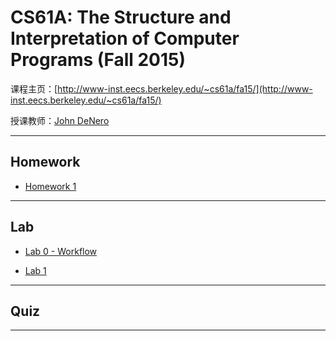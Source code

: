 # CS61A: The Structure and Interpretation of Computer Programs (Fall 2015)

课程主页：[http://www-inst.eecs.berkeley.edu/~cs61a/fa15/](http://www-inst.eecs.berkeley.edu/~cs61a/fa15/)

授课教师：[John DeNero](http://www.denero.org/)


---
## Homework

- [Homework 1](https://github.com/YuYinCUG/CS61A_Homework/tree/master/homework/hw01)

---
## Lab

- [Lab 0 - Workflow](https://github.com/YuYinCUG/CS61A_Homework/tree/master/lab/lab_0_workflow/lab00)

- [Lab 1]()

---

## Quiz

---
